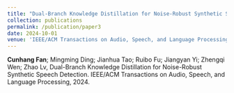 ```yaml
---
title: "Dual-Branch Knowledge Distillation for Noise-Robust Synthetic Speech Detection"
collection: publications
permalink: /publication/paper3
date: 2024-10-01
venue: 'IEEE/ACM Transactions on Audio, Speech, and Language Processing'
---
```

**Cunhang Fan**; Mingming Ding; Jianhua Tao; Ruibo Fu; Jiangyan Yi; Zhengqi Wen; Zhao Lv, Dual-Branch Knowledge Distillation for Noise-Robust Synthetic Speech Detection. IEEE/ACM Transactions on Audio, Speech, and Language Processing, 2024.

